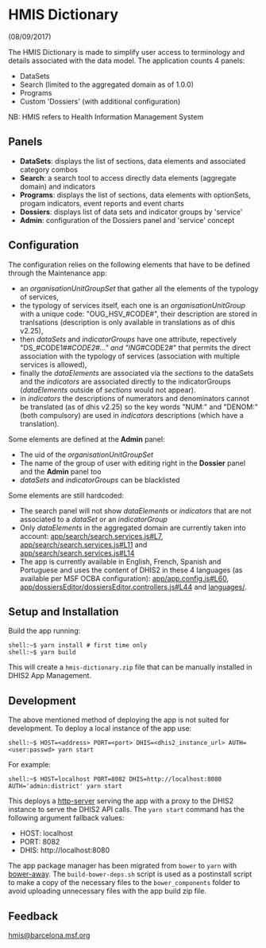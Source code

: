 # HMIS Dictionary
(08/09/2017)

The HMIS Dictionary is made to simplify user access to terminology and details associated with the data model. The application counts 4 panels:
- DataSets
- Search (limited to the aggregated domain as of 1.0.0)
- Programs
- Custom 'Dossiers' (with additional configuration)

NB: HMIS refers to Health Information Management System

## Panels

- **DataSets**: displays the list of sections, data elements and associated category combos
- **Search**: a search tool to access directly data elements (aggregate domain) and indicators
- **Programs**: displays the list of sections, data elements with optionSets, progam indicators, event reports and event charts
- **Dossiers**: displays list of data sets and indicator groups by 'service'
- **Admin**: configuration of the Dossiers panel and 'service' concept

## Configuration

The configuration relies on the following elements that have to be defined through the Maintenance app:
- an *organisationUnitGroupSet* that gather all the elements of the typology of services,
- the typology of services itself, each one is an *organisationUnitGroup* with a unique code: "OUG_HSV_#CODE#", their description are stored in tranlsations (description is only available in translations as of dhis v2.25),
- then *dataSets* and *indicatorGroups* have one attribute, repectively "DS_#CODE1#_#CODE2#..." and "ING_#CODE2#" that permits the direct association with the typology of services (association with multiple services is allowed),
- finally the *dataElements* are associated via the *sections* to the dataSets and the *indicators* are associated directly to the indicatorGroups (*dataElements* outside of *sections* would not appear).
- in *indicators* the descriptions of numerators and denominators cannot be translated (as of dhis v2.25) so the key words "NUM:" and "DENOM:" (both compulsory) are used in *indicators* descriptions (which have a translation).

Some elements are defined at the **Admin** panel:
- The uid of the *organisationUnitGroupSet*
- The name of the group of user with editing right in the **Dossier** panel and the **Admin** panel too
- *dataSets* and *indicatorGroups* can be blacklisted

Some elements are still hardcoded:
- The search panel will not show *dataElements* or *indicators* that are not associated to a *dataSet* or an *indicatorGroup*
- Only *dataElements* in the aggregated domain are currently taken into account: [app/search/search.services.js#L7](https://github.com/msf-ocba/HMIS_Dictionary/blob/master/app/search/search.services.js#L7), [app/search/search.services.js#L11](https://github.com/msf-ocba/HMIS_Dictionary/blob/master/app/search/search.services.js#L11) and [app/search/search.services.js#L14](https://github.com/msf-ocba/HMIS_Dictionary/blob/master/app/search/search.services.js#L14)
- The app is currently available in English, French, Spanish and Portuguese and uses the content of DHIS2 in these 4 languages (as available per MSF OCBA configuration): [app/app.config.js#L60](https://github.com/msf-ocba/HMIS_Dictionary/blob/master/app/app.config.js#L60), [app/dossiersEditor/dossiersEditor.controllers.js#L44](https://github.com/msf-ocba/HMIS_Dictionary/blob/master/app/dossiersEditor/dossiersEditor.controllers.js#L44) and [languages/](https://github.com/msf-ocba/HMIS_Dictionary/tree/master/languages).

## Setup and Installation

Build the app running:

```console
shell:~$ yarn install # first time only
shell:~$ yarn build
```
This will create a `hmis-dictionary.zip` file that can be manually installed in DHIS2 App Management.

## Development

The above mentioned method of deploying the app is not suited for development. To deploy a local instance of the app use:
```console
shell:~$ HOST=<address> PORT=<port> DHIS=<dhis2_instance_url> AUTH=<user:passwd> yarn start
```
For example:
```console
shell:~$ HOST=localhost PORT=8082 DHIS=http://localhost:8080 AUTH='admin:district' yarn start
```

This deploys a [http-server](https://github.com/http-party/http-server) serving the app with a proxy to the DHIS2 instance to serve the DHIS2 API calls.
The `yarn start` command has the following argument fallback values:
- HOST: localhost
- PORT: 8082
- DHIS: http://localhost:8080

The app package manager has been migrated from `bower` to `yarn` with [bower-away](https://github.com/sheerun/bower-away). The `build-bower-deps.sh` script is used as a postinstall script to make a copy of the necessary files to the `bower_components` folder to avoid uploading unnecessary files with the app build zip file. 

## Feedback

hmis@barcelona.msf.org
